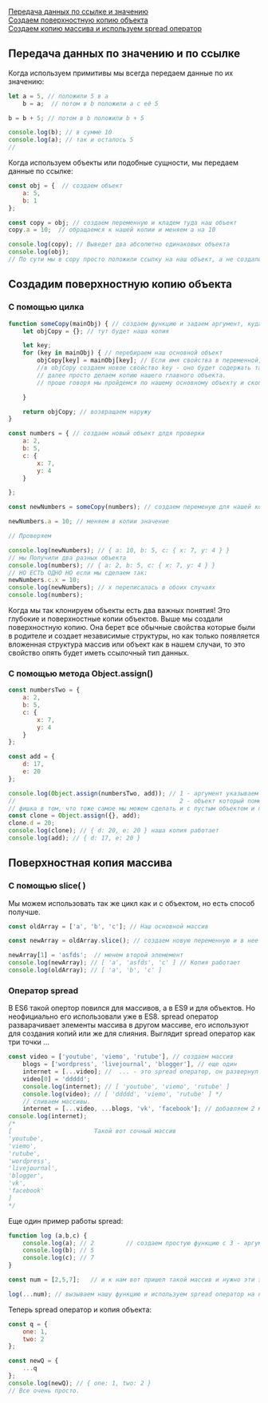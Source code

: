 [Передача данных по ссылке и значению](#link)<br>
[Создаем поверхностную копию объекта]()<br>
[Создаем копию массива и используем spread оператор]()<br>

## <a name ='link'> Передача данных по значению и по ссылке </a> ##
Когда используем примитивы мы всегда передаем данные по их значению:
```javaScript
let a = 5, // положили 5 в а 
    b = a;  // потом в b положили a с её 5

b = b + 5; // потом в b положили b + 5

console.log(b); // в сумме 10 
console.log(a); // так и осталось 5
//
```
Когда используем объекты или подобные сущности, мы передаем данные по ссылке:
```javaScript
const obj = {  // создаем объект
    a: 5,
    b: 1
};

const copy = obj; // создаем переменную и кладем туда наш объект
copy.a = 10;  // обращаемся к нашей копии и меняем a на 10

console.log(copy); // Выведет два абсолютно одинаковых объекта
console.log(obj);
// По сути мы в copy просто положили ссылку на наш объект, а не создали его копию.
```
## <a name ='copy'> Создадим поверхностную копию объекта </a> ##

### С помощью цилка ###
```javaScript
function someCopy(mainObj) { // создаем функцию и задаем аргумент, куда будем передавать наш основной объект.
    let objCopy = {}; // тут будет наша копия

    let key;
    for (key in mainObj) { // перебираем наш основной объект
        objCopy[key] = mainObj[key]; // Eсли имя свойства в переменной, то обратиться мы можем только через [] не через точку
        //в objCopy создаем новое свойство key - оно будет содержать такое же значение как и в главном объекте
        // далее просто делаем копию нашего главного объекта.
        // проше говоря мы пройдемся по нашему основному объекту и скопируем все в копию.

    }

    return objCopy; // возвращаем наружу
}

const numbers = { // создаем новый объект длдя проверки
    a: 2,
    b: 5,
    c: {
        x: 7,
        y: 4
    }

};

const newNumbers = someCopy(numbers); // создаем переменую для нашей копии и помещаем в нее функцию копирования и аргумент с нужным объектом

newNumbers.a = 10; // меняем в копии значение

// Проверяем

console.log(newNumbers); // { a: 10, b: 5, c: { x: 7, y: 4 } }
// мы Получили два разных объекта
console.log(numbers); // { a: 2, b: 5, c: { x: 7, y: 4 } }
// НО ЕСТЬ ОДНО НО если мы сделаем так:
newNumbers.c.x = 10;
console.log(newNumbers); // x переписалась в обоих случаях 
console.log(numbers);
```
Когда мы так клонируем объекты есть два важных понятия!
Это глубокие и поверхностные копии объектов.
Выше мы создали поверхностную копию. Она берет все обычные свойства которые были в родителе и создает независимые структуры,
но как только появляется вложенная структура массив или объект как в нашем случаи, то это свойство опять будет иметь ссылочный тип данных.

### С помощью метода Object.assign() ###
```javaScript
const numbersTwo = {
    a: 2,
    b: 5,
    c: {
        x: 7,
        y: 4
    }
};

const add = {
    d: 17,
    e: 20
};

console.log(Object.assign(numbersTwo, add)); // 1 - аргумент указываем объект в который мы хотим все поместить
//                                              2 - объект который помещаем
// фишка в том, что тоже самое мы можем сделать и с пустым объектом и получится просто копия
const clone = Object.assign({}, add);
clone.d = 20;
console.log(clone); // { d: 20, e: 20 } наша копия работает
console.log(add); // { d: 17, e: 20 } 

```
## Поверхностная копия массива ##
### С помощью slice( ) ###
Мы можем использовать так же цикл как и с объектом, но есть способ получше.
```javaScript
const oldArray = ['a', 'b', 'c']; // Наш основной массив

const newArray = oldArray.slice(); // создаем новую переменную и в нее кладем наш массив и обращаемся к методу slice( )

newArray[1] = 'asfds';  // менем второй элемемент
console.log(newArray); // [ 'a', 'asfds', 'c' ] // Копия работает
console.log(oldArray); // [ 'a', 'b', 'c' ]

```

### Оператор spread ###
В ES6 такой опертор повился для массивов, а в ES9 и для объектов. Но неофициально его использовали уже в ES8.
spread оператор разварачивает элементы массива в другом массиве, его используют для создания копий или же для слияния.
Выглядит spread оператор как три точки ...
```javaScript
const video = ['youtube', 'viemo', 'rutube'], // создаем массив
    blogs = ['wordpress', 'livejournal', 'blogger'], // еще один
    internet = [...video]; //  ... - это spread оператор, он развернул элементы из video в массив internet 
    video[0] = 'ddddd';
    console.log(internet); // [ 'youtube', 'viemo', 'rutube' ]
    console.log(video); // [ 'ddddd', 'viemo', 'rutube' ] */
    // сливаем массивы.
    internet = [...video, ...blogs, 'vk', 'facebook']; // добавляем 2 массива и кое что свое
console.log(internet);
/*
[                       Такой вот сочный массив
'youtube',
'viemo',
'rutube',
'wordpress',
'livejournal',
'blogger',
'vk',
'facebook'
]
*/
```
Еще один пример работы spread:
```javascript
function log (a,b,c) {
    console.log(a); // 2         // создаем простую функцию с 3 - аргументами
    console.log(b); // 5
    console.log(c); // 7
}

const num = [2,5,7];   // и к нам вот пришел такой массив и нужно эти элементы добавить в наши 3 аргумента в функции

log(...num); // вызываем нашу функцию и используем spread оператор на нашем массиве и все.
```
Теперь spread оператор и копия объекта:
```javaScript
const q = {
    one: 1,
    two: 2
};

const newQ = {
    ...q
};
console.log(newQ); // { one: 1, two: 2 }
// Все очень просто.
```
